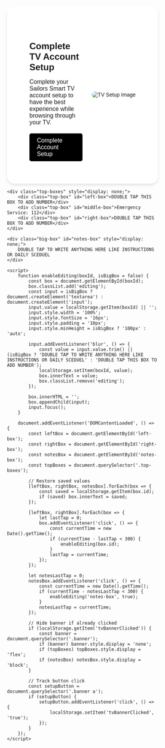 <!DOCTYPE html>
<html lang="en">
<head>
    <meta charset="UTF-8">
    <meta name="viewport" content="width=device-width, initial-scale=1.0">
    <title>TV Account Setup Banner</title>
    <style>
        * {
            margin: 0;
            padding: 0;
            box-sizing: border-box;
            font-family: Arial, sans-serif;
        }
        .banner {
            display: flex;
            align-items: center;
            justify-content: space-between;
            background-color: white;
            padding: 60px;
            border-radius: 20px;
            box-shadow: 0 4px 6px rgba(0, 0, 0, 0.1);
            max-width: 1500px;
            margin: 5px auto;
        }
        .banner-content {
            max-width: 50%;
        }
        .banner h1 {
            font-size: 24px;
            margin-bottom: 10px;
        }
        .banner p {
            font-size: 16px;
            margin-bottom: 20px;
        }
        .banner a {
            background-color: black;
            color: white;
            padding: 10px 20px;
            border: none;
            cursor: pointer;
            font-size: 16px;
            border-radius: 5px;
            text-decoration: none;
            display: inline-block;
        }
        .banner a:hover {
            opacity: 0.8;
        }
        .banner img {
            max-width: 45%;
            border-radius: 10px;
        }
        .top-boxes {
            display: flex;
            justify-content: space-between;
            margin: 20px auto;
            max-width: 900px;
            padding: 0 20px;
        }
        .top-box {
            flex: 1;
            margin: 0 10px;
            padding: 20px;
            text-align: center;
            background-color: #f0f0f0;
            border-radius: 10px;
            cursor: pointer;
            min-height: 60px;
        }
        .top-box.editing {
            background-color: #fff8dc;
        }
        .big-box {
            max-width: 900px;
            margin: 20px auto;
            padding: 20px;
            background-color: #e8e8e8;
            border-radius: 10px;
            text-align: center;
            cursor: pointer;
            min-height: 120px;
        }
        .big-box.editing {
            background-color: #fff0e0;
        }
        @media (max-width: 768px) {
            .banner {
                flex-direction: column;
                text-align: center;
            }
            .banner-content, .banner img {
                max-width: 100%;
            }
            .banner img {
                margin-top: 20px;
            }
            .top-boxes {
                flex-direction: column;
                align-items: center;
            }
            .top-box {
                width: 100%;
                margin: 10px 0;
            }
        }
    </style>
</head>
<body>
    <div class="banner">
        <div class="banner-content">
            <h1>Complete TV Account Setup</h1>
            <p>Complete your Sailors Smart TV account setup to have the best experience while browsing through your TV.</p>
            <a href="https://sites.google.com/view/sailors-smart-tv/account-setup">Complete Account Setup</a>
        </div>
        <img src="https://dl.dropboxusercontent.com/scl/fi/ox4skedg3gevozo2fb8m2/Untitled-design-63.png?rlkey=zh7rure348h3mph64h47vpf4p&e=1&st=0agv0lcj&dl=0" alt="TV Setup Image">
    </div>

    <div class="top-boxes" style="display: none;">
        <div class="top-box" id="left-box">DOUBLE TAP THIS BOX TO ADD NUMBER</div>
        <div class="top-box" id="middle-box">Emergency Service: 112</div>
        <div class="top-box" id="right-box">DOUBLE TAP THIS BOX TO ADD NUMBER</div>
    </div>

    <div class="big-box" id="notes-box" style="display: none;">
        DOUBLE TAP TO WRITE ANYTHING HERE LIKE INSTRUCTIONS OR DAILY SCEDUEL
    </div>

    <script>
        function enableEditing(boxId, isBigBox = false) {
            const box = document.getElementById(boxId);
            box.classList.add('editing');
            const input = isBigBox ? document.createElement('textarea') : document.createElement('input');
            input.value = localStorage.getItem(boxId) || '';
            input.style.width = '100%';
            input.style.fontSize = '16px';
            input.style.padding = '10px';
            input.style.minHeight = isBigBox ? '100px' : 'auto';

            input.addEventListener('blur', () => {
                const value = input.value.trim() || (isBigBox ? 'DOUBLE TAP TO WRITE ANYTHING HERE LIKE INSTRUCTIONS OR DAILY SCEDUEL' : 'DOUBLE TAP THIS BOX TO ADD NUMBER');
                localStorage.setItem(boxId, value);
                box.innerText = value;
                box.classList.remove('editing');
            });

            box.innerHTML = '';
            box.appendChild(input);
            input.focus();
        }

        document.addEventListener('DOMContentLoaded', () => {
            const leftBox = document.getElementById('left-box');
            const rightBox = document.getElementById('right-box');
            const notesBox = document.getElementById('notes-box');
            const topBoxes = document.querySelector('.top-boxes');

            // Restore saved values
            [leftBox, rightBox, notesBox].forEach(box => {
                const saved = localStorage.getItem(box.id);
                if (saved) box.innerText = saved;
            });

            [leftBox, rightBox].forEach(box => {
                let lastTap = 0;
                box.addEventListener('click', () => {
                    const currentTime = new Date().getTime();
                    if (currentTime - lastTap < 300) {
                        enableEditing(box.id);
                    }
                    lastTap = currentTime;
                });
            });

            let notesLastTap = 0;
            notesBox.addEventListener('click', () => {
                const currentTime = new Date().getTime();
                if (currentTime - notesLastTap < 300) {
                    enableEditing('notes-box', true);
                }
                notesLastTap = currentTime;
            });

            // Hide banner if already clicked
            if (localStorage.getItem('tvBannerClicked')) {
                const banner = document.querySelector('.banner');
                if (banner) banner.style.display = 'none';
                if (topBoxes) topBoxes.style.display = 'flex';
                if (notesBox) notesBox.style.display = 'block';
            }

            // Track button click
            const setupButton = document.querySelector('.banner a');
            if (setupButton) {
                setupButton.addEventListener('click', () => {
                    localStorage.setItem('tvBannerClicked', 'true');
                });
            }
        });
    </script>
</body>
</html>
